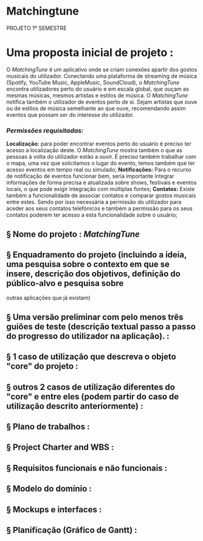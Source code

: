 # Matchingtune
PROJETO 1º SEMESTRE 

# **Uma proposta inicial de projeto :**
O _MatchingTune_ é um aplicativo onde se criam conexões apartir dos gostos musicais do utilizador. 
Conectando uma plataforma de streaming de música (Spotify, YouTube Music, AppleMusic, SoundCloud),
o _MatchingTune_ encontra utilizadores perto do usuário e em escala global, que ouçam as mesmas músicas, 
mesmos artistas e estilos de música. O _MatchingTune_ notifica também o utilizador de eventos perto de si. 
Sejam artistas que ouve ou de estilos de música semelhante ao que ouve, recomendando assim eventos que possam 
ser do interesse do utilizador.

### ***Permissões requisitadas:***
**Localização:** para poder encontrar eventos perto do usuário é preciso ter acesso a localização deste.
O _MatchingTune_ mostra também o que as pessoas à volta do utilizador estão a ouvir.
É preciso também trabalhar com o mapa, uma vez que solicitamos o lugar do evento, temos também que
ter acesso eventos em tempo real ou simulado; 
**Notificações:** Para o recurso de notificação de eventos funcionar bem, seria importante integrar informações
de forma precisa e atualizada sobre shows, festivais e eventos locais, o que pode exigir integração com múltiplas fontes;
**Contatos:** Existe também a funcionalidade de associar contatos e comparar gostos musicais entre estes. 
Sendo por isso necessária a permissão do utilizador para aceder aos seus contatos telefónicos e também a permissão 
para os seus contatos poderem ter acesso a esta funcionalidade sobre o usuário;


## **§ Nome do projeto : _MatchingTune_**

## **§ Enquadramento do projeto** (incluindo a ideia, uma pesquisa sobre o contexto em que se insere, descrição dos objetivos, definição do público-alvo e pesquisa sobre 
outras aplicações que já existam)

## **§ Uma versão preliminar com pelo menos três guiões de teste** (descrição textual passo a passo do progresso do utilizador na aplicação). :

## **§ 1 caso de utilização que descreva o objeto "core" do projeto :**

## **§ outros 2 casos de utilização diferentes do "core" e entre eles** (podem partir do caso de utilização descrito anteriormente) :

## **§ Plano de trabalhos :**

## **§ Project Charter and WBS :**

## **§ Requisitos funcionais e não funcionais :**

## **§ Modelo do domínio :**

## **§ Mockups e interfaces :**

## **§ Planificação (Gráfico de Gantt) :**
